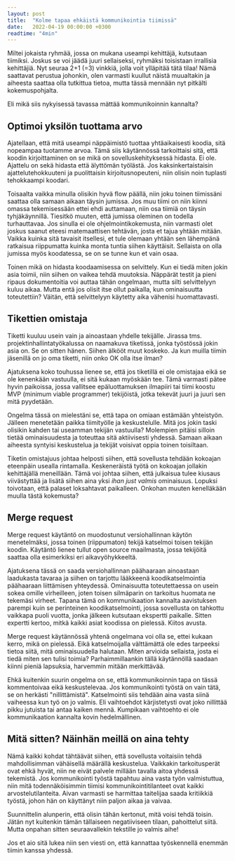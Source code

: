 ```yaml
---
layout: post
title:  "Kolme tapaa ehkäistä kommunikointia tiimissä"
date:   2022-04-19 00:00:00 +0300
readtime: "4min"
---
```

Miltei jokaista ryhmää, jossa on mukana useampi kehittäjä, kutsutaan tiimiksi. Joskus se voi jäädä juuri sellaiseksi, ryhmäksi toisistaan irrallisia kehittäjiä. Nyt seuraa 2+1 (=3) vinkkiä, jolla voit ylläpitää tätä tilaa! Nämä saattavat perustua johonkin, olen varmasti kuullut näistä muualtakin ja aiheesta saattaa olla tutkittua tietoa, mutta tässä mennään nyt pitkälti kokemuspohjalta.

Eli mikä siis nykyisessä tavassa mättää kommunikoinnin kannalta?

## Optimoi yksilön tuottama arvo

Ajatellaan, että mitä useampi näppäimistö tuottaa yhtäaikaisesti koodia, sitä nopeampaa tuotamme arvoa. Tämä siis käytännössä tarkoittaisi sitä, että koodin kirjoittaminen on se mikä on sovelluskehityksessä hidasta. Ei ole. Ajattelu on sekä hidasta että älyttömän työlästä. Jos kaksinkertaistaisin ajattelutehokkuuteni ja puolittaisin kirjoitusnopeuteni, niin olisin noin tuplasti tehokkaampi koodari.

Toisaalta vaikka minulla olisikin hyvä flow päällä, niin joku toinen tiimissäni saattaa olla samaan aikaan täysin jumissa. Jos muu tiimi on niin kiinni omassa tekemisessään ettei ehdi auttamaan, niin osa tiimiä on täysin tyhjäkäynnillä. Tiesitkö muuten, että jumissa oleminen on todella turhauttavaa. Jos sinulla ei ole ohjelmointikokemusta, niin varmasti olet joskus saanut eteesi matemaattisen tehtävän, josta et tajua yhtään mitään. Vaikka kuinka sitä tavaisit itsellesi, et tule olemaan yhtään sen lähempänä ratkaisua riippumatta kuinka monta tuntia siihen käyttäisit. Sellaista on olla jumissa myös koodatessa, se on se tunne kun et vain osaa.

Toinen mikä on hidasta koodaamisessa on selvittely. Kun ei tiedä miten jokin asia toimii, niin siihen on vaikea tehdä muutoksia. Näppärät testit ja pieni ripaus dokumentoitia voi auttaa tähän ongelmaan, mutta silti selvittelyyn kuluu aikaa. Mutta entä jos olisit itse ollut paikalla, kun ominaisuutta toteutettiin? Väitän, että selvittelyyn käytetty aika vähenisi huomattavasti.


## Tikettien omistaja

Tiketti kuuluu usein vain ja ainoastaan yhdelle tekijälle. Jirassa tms. projektinhallintatyökalussa on naamakuva tiketissä, jonka työstössä jokin asia on. Se on sitten hänen. Siihen älkööt muut koskeko. Ja kun muilla tiimin jäsenillä on jo oma tiketti, niin onko OK olla itse ilman?

Ajatuksena koko touhussa lienee se, että jos tiketillä ei ole omistajaa eikä se ole kenenkään vastuulla, ei sitä kukaan myöskään tee. Tämä varmasti pätee hyvin paikoissa, jossa vallitsee epäluottamuksen ilmapiiri tai tiimi koostu MVP (minimum viable programmer) tekijöistä, jotka tekevät juuri ja juuri sen mitä pyydetään.

Ongelma tässä on mielestäni se, että tapa on omiaan estämään yhteistyön. Jälleen menetetään paikka tiimityölle ja keskustelulle. Mitä jos jokin taski olisikin kahden tai useamman tekijän vastuulla? Molempien pitäisi silloin tietää ominaisuudesta ja toteuttaa sitä aktiivisesti yhdessä. Samaan aikaan aiheesta syntyisi keskustelua ja tekijät voisivat oppia toinen toisiltaan.

Tiketin omistajuus johtaa helposti siihen, että sovellusta tehdään kokoajan eteenpäin usealla rintamalla. Keskeneräistä työtä on kokoajan jollakin kehittäjällä meneillään. Tämä voi johtaa siihen, että julkaisua tulee kiusaus viivästyttää ja lisätä siihen aina yksi *ihan just valmis* ominaisuus. Lopuksi toivotaan, että palaset loksahtavat paikalleen. Onkohan muuten kenelläkään muulla tästä kokemusta?


## Merge request

Merge request käytäntö on muodostunut versiohallinnan käytön menetelmäksi, jossa toinen (riippumaton) tekijä katselmoi toisen tekijän koodin. Käytäntö lienee tullut open source maailmasta, jossa tekijöitä saattaa olla esimerkiksi eri aikavyöhykkeeltä.

Ajatuksena tässä on saada versiohallinnan päähaaraan ainoastaan laadukasta tavaraa ja siihen on tarjottu lääkkeenä koodikatselmointia päähaaraan liittämisen yhteydessä. Ominaisuutta toteutettaessa on usein sokea omille virheilleen, joten toisen silmäparin on tarkoitus huomata ne tekemäsi virheet. Tapana tämä on kommunikaation kannalta aavistuksen parempi kuin se perinteinen koodikatselmointi, jossa sovellusta on tahkottu vaikkapa puoli vuotta, jonka jälkeen kutsutaan ekspertti paikalle. Sitten expertti kertoo, mitkä kaikki asiat koodissa on pielessä. Kiitos avusta.

Merge request käytännössä yhtenä ongelmana voi olla se, ettei kukaan kerro, mikä on pielessä. Eikä katselmoijalla välttämättä ole edes tarpeeksi tietoa siitä, mitä ominaisuudella halutaan. Miten arvioida sellaista, josta ei tiedä miten sen tulisi toimia? Parhaimmillaankin tällä käytännöllä saadaan kiinni pieniä lapsuksia, harvemmin mitään merkittävää.

Ehkä kuitenkin suurin ongelma on se, että kommunikoinnin tapa on tässä kommentoivaa eikä keskustelevaa. Jos kommunikointi työstä on vain tätä, se on herkästi "nillittämistä". Katselmointi siis tehdään aina vasta siinä vaiheessa kun työ on jo valmis. Eli vaihtoehdot kärjistetysti ovat joko nillittää pikku jutuista tai antaa kaiken mennä. Kumpikaan vaihtoehto ei ole kommunikaation kannalta kovin hedelmällinen.

## Mitä sitten? Näinhän meillä on aina tehty

Nämä kaikki kohdat tähtäävät siihen, että sovellusta voitaisiin tehdä mahdollisimman vähäisellä määrällä keskustelua. Vaikkakin tarkoitusperät ovat ehkä hyvät, niin ne eivät palvele millään tavalla aitoa yhdessä tekemistä. Jos kommunikointi työstä tapahtuu aina vasta työn valmistuttua, niin mitä todennäköisimmin tiimisi kommunikointitilanteet ovat kaikki arvostelutilanteita. Aivan varmasti se harmittaa taitelijaa saada kritiikkiä työstä, johon hän on käyttänyt niin paljon aikaa ja vaivaa.

Suunnittelin alunperin, että olisin tähän kertonut, mitä voisi tehdä toisin. Jätän nyt kuitenkin tämän tällaiseen negatiiviseen tilaan, pahoittelut siitä. Mutta onpahan sitten seuraavallekin tekstille jo valmis aihe!

Jos et aio sitä lukea niin sen viesti on, että kannattaa työskennellä enemmän tiimin kanssa yhdessä.